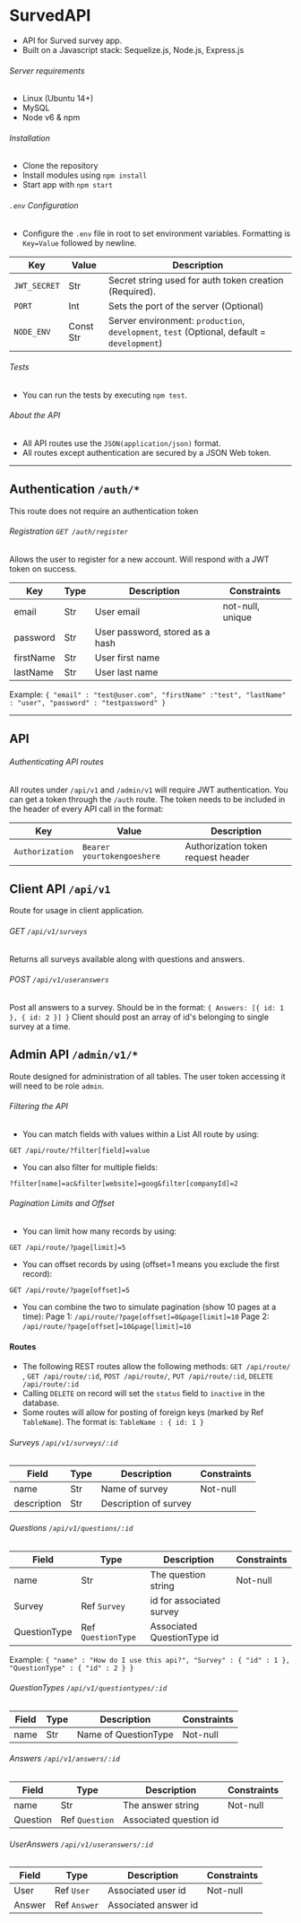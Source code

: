 SurvedAPI
=================
* API for Surved survey app.
* Built on a Javascript stack: Sequelize.js, Node.js, Express.js


###### Server requirements
* Linux (Ubuntu 14+)
* MySQL
* Node v6 & npm

###### Installation
* Clone the repository
* Install modules using `npm install`
* Start app with `npm start`

###### `.env` Configuration
* Configure the `.env` file in root to set environment variables.
Formatting is `Key=Value` followed by newline.

Key | Value | Description
--- | --- | ---
`JWT_SECRET` | Str | Secret string used for auth token creation (Required).
`PORT` | Int | Sets the port of the server (Optional)
`NODE_ENV` | Const Str | Server environment: `production`, `development`, `test` (Optional, default = `development`)

###### Tests
* You can run the tests by executing `npm test`.

###### About the API
* All API routes use the `JSON(application/json)` format.
* All routes except authentication are secured by a JSON Web token.

---

## Authentication `/auth/*`
This route does not require an authentication token

###### Registration `GET /auth/register`
Allows the user to register for a new account. Will respond with a JWT token on success.

Key | Type | Description | Constraints
--- | --- | --- | ---
email | Str | User email | not-null, unique
password | Str | User password, stored as a hash |
firstName | Str | User first name |
lastName | Str | User last name |
Example:
`{
  "email" : "test@user.com",
  "firstName" :"test",
  "lastName" : "user",
  "password" : "testpassword"
}`

---

## API

###### Authenticating API routes
All routes under `/api/v1` and `/admin/v1` will require JWT authentication.
You can get a token through the `/auth` route.
The token needs to be included in the header of every API call in the format:

Key | Value | Description
--- | --- | ---
`Authorization` | `Bearer yourtokengoeshere` | Authorization token request header

## Client API `/api/v1`
Route for usage in client application.

###### GET `/api/v1/surveys`
Returns all surveys available along with questions and answers.

###### POST `/api/v1/useranswers`
Post all answers to a survey.
Should be in the format:
`{
    Answers: [{
        id: 1
    }, {
        id: 2
    }]
}`
Client should post an array of id's belonging to single survey at a time.

## Admin API `/admin/v1/*`
Route designed for administration of all tables. The user token accessing it will need to be role `admin`.

###### Filtering the API
- You can match fields with values within a List All route by using:
```
GET /api/route/?filter[field]=value
```

- You can also filter for multiple fields:
```
?filter[name]=ac&filter[website]=goog&filter[companyId]=2
```

###### Pagination Limits and Offset
- You can limit how many records by using:
```
GET /api/route/?page[limit]=5
```

- You can offset records by using (offset=1 means you exclude the first record):
```
GET /api/route/?page[offset]=5
```

- You can combine the two to simulate pagination (show 10 pages at a time):
Page 1: `/api/route/?page[offset]=0&page[limit]=10`
Page 2: `/api/route/?page[offset]=10&page[limit]=10`

#### Routes
- The following REST routes allow the following methods: `GET /api/route/` , `GET /api/route/:id`, `POST /api/route/`,
`PUT /api/route/:id`, `DELETE /api/route/:id`
- Calling `DELETE` on record will set the `status` field to `inactive` in the database.
- Some routes will allow for posting of foreign keys (marked by Ref `TableName`). The format is: `TableName : { id: 1 } `

###### Surveys `/api/v1/surveys/:id`
Field | Type | Description | Constraints
--- | --- | --- | ---
name | Str | Name of survey | Not-null
description | Str | Description of survey |

###### Questions `/api/v1/questions/:id`
Field | Type | Description | Constraints
--- | --- | --- | ---
name | Str | The question string | Not-null
Survey | Ref `Survey` | id for associated survey |
QuestionType | Ref `QuestionType` | Associated QuestionType id |

Example:
`{
   "name" : "How do I use this api?",
   "Survey" : {
       "id" : 1
   },
   "QuestionType" : {
       "id" : 2
   }
}`


###### QuestionTypes `/api/v1/questiontypes/:id`
Field | Type | Description | Constraints
--- | --- | --- | ---
name | Str | Name of QuestionType | Not-null

###### Answers `/api/v1/answers/:id`
Field | Type | Description | Constraints
--- | --- | --- | ---
name | Str | The answer string | Not-null
Question | Ref `Question` | Associated question id |

###### UserAnswers `/api/v1/useranswers/:id`
Field | Type | Description | Constraints
--- | --- | --- | ---
User | Ref `User` | Associated user id | Not-null
Answer | Ref `Answer` | Associated answer id |